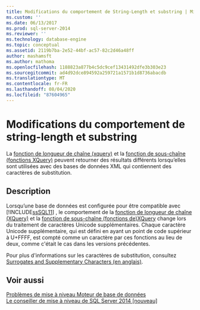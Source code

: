```yaml
---
title: Modifications du comportement de String-Length et substring | Microsoft Docs
ms.custom: ''
ms.date: 06/13/2017
ms.prod: sql-server-2014
ms.reviewer: ''
ms.technology: database-engine
ms.topic: conceptual
ms.assetid: 2119b7ba-2e52-44bf-ac57-82c2d46a48ff
author: mashamsft
ms.author: mathoma
ms.openlocfilehash: 1188823a877b4c5dc9cef13431492dfe3b303e23
ms.sourcegitcommit: ad4d92dce894592a259721a1571b1d8736abacdb
ms.translationtype: MT
ms.contentlocale: fr-FR
ms.lasthandoff: 08/04/2020
ms.locfileid: "87604965"
---
```

# <a name="changes-to-behavior-of-string-length-and-substring"></a>Modifications du comportement de string-length et substring
  La [fonction de longueur de chaîne &#40;xquery&#41;](/sql/xquery/functions-on-string-values-string-length) et la [fonction de sous-chaîne &#40;fonctions XQuery&#41;](/sql/xquery/functions-on-string-values-substring) peuvent retourner des résultats différents lorsqu’elles sont utilisées avec des bases de données XML qui contiennent des caractères de substitution.  
  
## <a name="description"></a>Description  
 Lorsqu’une base de données est configurée pour être compatible avec [!INCLUDE[ssSQL11](../../includes/sssql11-md.md)] , le comportement de la [fonction de longueur de chaîne &#40;XQuery&#41;](/sql/xquery/functions-on-string-values-string-length) et la [fonction de sous-chaîne &#40;fonctions de&#41;XQuery](/sql/xquery/functions-on-string-values-substring) change lors du traitement de caractères Unicode supplémentaires. Chaque caractère Unicode supplémentaire, qui est défini en ayant un point de code supérieur à U+FFFF, est compté comme un caractère par ces fonctions au lieu de deux, comme c'était le cas dans les versions précédentes.  
  
 Pour plus d'informations sur les caractères de substitution, consultez [Surrogates and Supplementary Characters (en anglais)](https://go.microsoft.com/fwlink/?LinkId=178317).  
  
## <a name="see-also"></a>Voir aussi  
 [Problèmes de mise à niveau Moteur de base de données](../../../2014/sql-server/install/database-engine-upgrade-issues.md)   
 [Le conseiller de mise à niveau de SQL Server 2014 &#91;nouveau&#93;](https://docs.microsoft.com/sql/sql-server/install/sql-server-2014-upgrade-advisor)  
  
  
